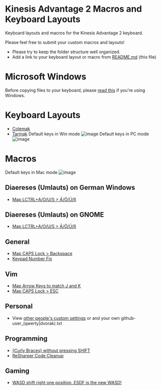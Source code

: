 # Kinesis Advantage 2 Macros and Keyboard Layouts
Keyboard layouts and macros for the Kinesis Advantage 2 keyboard.

Please feel free to submit your custom macros and layouts!
- Please try to keep the folder structure well organized.
- Add a link to your keyboard layout or macro from [README.md](README.md) (this file)

# Microsoft Windows
Before copying files to your keyboard, please [read this](windows.md) if you're using Windows.

# Keyboard Layouts
- [Colemak](colemak/c_qwerty.txt)
- [Tarmak](colemak/t_qwerty.txt)
Default keys in Win mode
![image](https://user-images.githubusercontent.com/14280129/169934280-a70c3e4b-29c1-41bd-b98c-d33553065e98.png)
Default keys in PC mode
![image](https://user-images.githubusercontent.com/14280129/169934444-255ce35c-aebe-4593-b57a-eace17f1b2d7.png)

# Macros
Default keys in Mac mode
![image](https://user-images.githubusercontent.com/14280129/169934163-4b891c52-b6a3-4379-9c4d-431464b84099.png)

## Diaereses (Umlauts) on German Windows
- [Map LCTRL+A/O/U/S > Ä/Ö/Ü/ß](qwerty/w_qwerty.txt)

## Diaereses (Umlauts) on GNOME
- [Map LCTRL+A/O/U/S > Ä/Ö/Ü/ß](qwerty/l_qwerty.txt)

## General
- [Map CAPS Lock > Backspace](productivity/general/caps-backspace.txt)
- [Keypad Number Fix](productivity/general/keypd-fix.txt)

## Vim
- [Map Arrow Keys to match J and K](productivity/vim/vim.txt)
- [Map CAPS Lock > ESC](productivity/vim/vim.txt)

## Personal
  - View [other people's custom settings](personal) or and your own github-user_(qwerty|dvorak).txt
## Programming
- [{Curly Braces} without pressing SHIFT](productivity/programming/curly_brace_no_shift.txt)
- [ReSharper Code Cleanup](productivity/programming/resharper.txt)

## Gaming
  - [WASD shift right one position. ESDF is the new WASD!](games/g_qwerty.txt)

